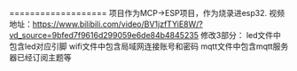 ===================
项目作为MCP->ESP项目，作为烧录进esp32.
视频地址：https://www.bilibili.com/video/BV1jzfTYiE8W/?vd_source=9bfed7f9616d299059e6de84b4845235
修改3部分：
led文件中包含led对应引脚
wifi文件中包含局域网连接账号和密码
mqtt文件中包含mqtt服务器已经订阅主题等